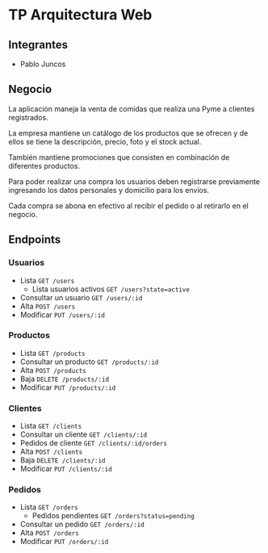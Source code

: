 # TP Arquitectura Web

Integrantes
-----------
* Pablo Juncos

Negocio
-------
La aplicación maneja la venta de comidas que realiza una Pyme a clientes registrados.

La empresa mantiene un catálogo de los productos que se ofrecen y de ellos se tiene 
la descripción, precio, foto y el stock actual.

También mantiene promociones que consisten en combinación de diferentes productos.

Para poder realizar una compra los usuarios deben registrarse previamente ingresando los datos
personales y domicilio para los envíos.

Cada compra se abona en efectivo al recibir el pedido o al retirarlo en el negocio.

Endpoints
---------

### Usuarios
* Lista `GET /users`
  * Lista usuarios activos `GET /users?state=active`
* Consultar un usuario `GET /users/:id`
* Alta `POST /users`
* Modificar `PUT /users/:id`

### Productos
* Lista `GET /products`
* Consultar un producto `GET /products/:id`
* Alta `POST /products`
* Baja `DELETE /products/:id`
* Modificar `PUT /products/:id`

### Clientes
* Lista `GET /clients`
* Consultar un cliente `GET /clients/:id`
* Pedidos de cliente `GET /clients/:id/orders`
* Alta `POST /clients`
* Baja `DELETE /clients/:id`
* Modificar `PUT /clients/:id`

### Pedidos
* Lista `GET /orders`
  * Pedidos pendientes `GET /orders?status=pending`
* Consultar un pedido `GET /orders/:id`
* Alta `POST /orders`
* Modificar `PUT /orders/:id`
